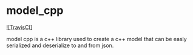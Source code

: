 # model_cpp

[![TravisCI]](https://travis-ci.com/github/temit/model_cpp)

model cpp is a c++ library used to create a c++ model that can be easly serialized and deserialize to and from json.
